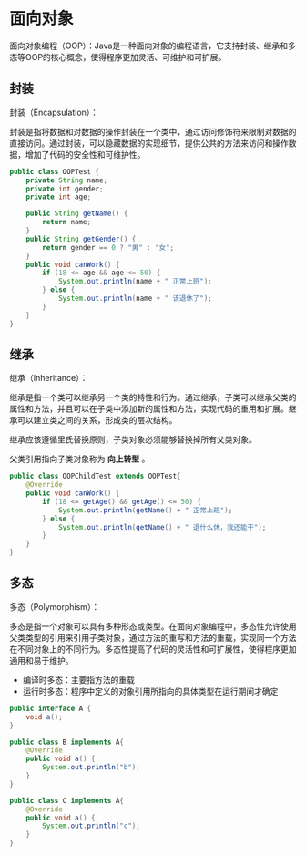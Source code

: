 # 面向对象

面向对象编程（OOP）：Java是一种面向对象的编程语言，它支持封装、继承和多态等OOP的核心概念，使得程序更加灵活、可维护和可扩展。  

## 封装

封装（Encapsulation）：

封装是指将数据和对数据的操作封装在一个类中，通过访问修饰符来限制对数据的直接访问。通过封装，可以隐藏数据的实现细节，提供公共的方法来访问和操作数据，增加了代码的安全性和可维护性。 

```java
public class OOPTest {
    private String name;
    private int gender;
    private int age;

    public String getName() {
        return name;
    }
    public String getGender() {
        return gender == 0 ? "男" : "女";
    }
    public void canWork() {
        if (18 <= age && age <= 50) {
            System.out.println(name + " 正常上班");
        } else {
            System.out.println(name + " 该退休了");
        }
    }
}
```

## 继承

继承（Inheritance）：

继承是指一个类可以继承另一个类的特性和行为。通过继承，子类可以继承父类的属性和方法，并且可以在子类中添加新的属性和方法，实现代码的重用和扩展。继承可以建立类之间的关系，形成类的层次结构。

继承应该遵循里氏替换原则，子类对象必须能够替换掉所有父类对象。

父类引用指向子类对象称为 **向上转型** 。

```java
public class OOPChildTest extends OOPTest{
    @Override
    public void canWork() {
        if (18 <= getAge() && getAge() <= 50) {
            System.out.println(getName() + " 正常上班");
        } else {
            System.out.println(getName() + " 退什么休，我还能干");
        }
    }
}
```

## 多态

多态（Polymorphism）：

多态是指一个对象可以具有多种形态或类型。在面向对象编程中，多态性允许使用父类类型的引用来引用子类对象，通过方法的重写和方法的重载，实现同一个方法在不同对象上的不同行为。多态性提高了代码的灵活性和可扩展性，使得程序更加通用和易于维护。

- 编译时多态：主要指方法的重载
- 运行时多态：程序中定义的对象引用所指向的具体类型在运行期间才确定

```java
public interface A {
    void a();
}
```

```java
public class B implements A{
    @Override
    public void a() {
        System.out.println("b");
    }
}
```

```java
public class C implements A{
    @Override
    public void a() {
        System.out.println("c");
    }
}
```

 